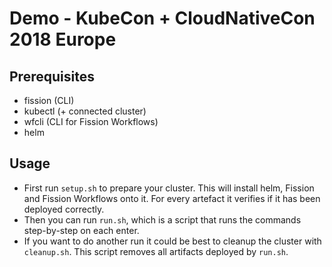 # Demo - KubeCon + CloudNativeCon 2018 Europe

## Prerequisites
- fission (CLI)
- kubectl (+ connected cluster)
- wfcli (CLI for Fission Workflows)
- helm

## Usage
- First run `setup.sh` to prepare your cluster.
This will install helm, Fission and Fission Workflows onto it.
For every artefact it verifies if it has been deployed correctly.
- Then you can run `run.sh`, which is a script that runs the commands step-by-step on each enter.
- If you want to do another run it could be best to cleanup the cluster with `cleanup.sh`.
This script removes all artifacts deployed by `run.sh`.
